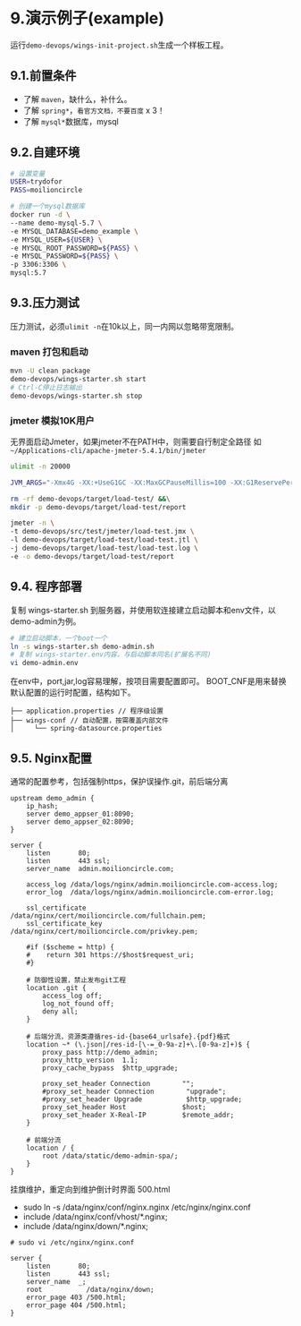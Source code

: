 # 9.演示例子(example)

运行`demo-devops/wings-init-project.sh`生成一个样板工程。

## 9.1.前置条件

 * 了解 `maven`，缺什么，补什么。
 * 了解 `spring*`，`看官方文档，不要百度` x 3！
 * 了解 `mysql*`数据库，mysql

## 9.2.自建环境

``` bash
# 设置变量
USER=trydofor
PASS=moilioncircle

# 创建一个mysql数据库
docker run -d \
--name demo-mysql-5.7 \
-e MYSQL_DATABASE=demo_example \
-e MYSQL_USER=${USER} \
-e MYSQL_ROOT_PASSWORD=${PASS} \
-e MYSQL_PASSWORD=${PASS} \
-p 3306:3306 \
mysql:5.7
```

## 9.3.压力测试

压力测试，必须`ulimit -n`在10k以上，同一内网以忽略带宽限制。

### maven 打包和启动

``` bash
mvn -U clean package
demo-devops/wings-starter.sh start
# Ctrl-C停止日志输出
demo-devops/wings-starter.sh stop
```

### jmeter 模拟10K用户

无界面启动Jmeter，如果jmeter不在PATH中，则需要自行制定全路径
如 `~/Applications-cli/apache-jmeter-5.4.1/bin/jmeter`

```bash
ulimit -n 20000

JVM_ARGS="-Xmx4G -XX:+UseG1GC -XX:MaxGCPauseMillis=100 -XX:G1ReservePercent=20"

rm -rf demo-devops/target/load-test/ &&\
mkdir -p demo-devops/target/load-test/report

jmeter -n \
-t demo-devops/src/test/jmeter/load-test.jmx \
-l demo-devops/target/load-test/load-test.jtl \
-j demo-devops/target/load-test/load-test.log \
-e -o demo-devops/target/load-test/report
```

## 9.4. 程序部署

复制 wings-starter.sh 到服务器，并使用软连接建立启动脚本和env文件，以demo-admin为例。

``` bash
# 建立启动脚本，一个boot一个
ln -s wings-starter.sh demo-admin.sh
# 复制 wings-starter.env内容，与启动脚本同名(扩展名不同)
vi demo-admin.env
```

在env中，port,jar,log容易理解，按项目需要配置即可。
BOOT_CNF是用来替换默认配置的运行时配置，结构如下。

```
├── application.properties // 程序级设置
├── wings-conf // 自动配置，按需覆盖内部文件
│     └── spring-datasource.properties
```

## 9.5. Nginx配置

通常的配置参考，包括强制https，保护误操作.git，前后端分离

``` nginx
upstream demo_admin {
    ip_hash;
    server demo_appser_01:8090;
    server demo_appser_02:8090;
}

server {
    listen       80;
    listen       443 ssl;
    server_name  admin.moilioncircle.com;

    access_log /data/logs/nginx/admin.moilioncircle.com-access.log;
    error_log  /data/logs/nginx/admin.moilioncircle.com-error.log;

    ssl_certificate     /data/nginx/cert/moilioncircle.com/fullchain.pem;
    ssl_certificate_key /data/nginx/cert/moilioncircle.com/privkey.pem;

    #if ($scheme = http) {
    #    return 301 https://$host$request_uri;
    #}
    
    # 防御性设置，禁止发布git工程
    location .git {
        access_log off;
        log_not_found off;
        deny all;
    }

    # 后端分流，资源类遵循res-id-{base64_urlsafe}.{pdf}格式
    location ~* (\.json|/res-id-[\-=_0-9a-z]+\.[0-9a-z]+)$ {
        proxy_pass http://demo_admin;
        proxy_http_version  1.1;
        proxy_cache_bypass  $http_upgrade;
    
        proxy_set_header Connection        "";
        #proxy_set_header Connection        "upgrade";
        #proxy_set_header Upgrade           $http_upgrade;
        proxy_set_header Host              $host;
        proxy_set_header X-Real-IP         $remote_addr;
    }

    # 前端分流
    location / {
        root /data/static/demo-admin-spa/;
    }
}
```

挂旗维护，重定向到维护倒计时界面 500.html

* sudo ln -s /data/nginx/conf/nginx.nginx /etc/nginx/nginx.conf
* include /data/nginx/conf/vhost/*.nginx;
* include /data/nginx/down/*.nginx;

``` nginx
# sudo vi /etc/nginx/nginx.conf

server {
    listen       80;
    listen       443 ssl;
    server_name  _;
    root           /data/nginx/down;
    error_page 403 /500.html;
    error_page 404 /500.html;
}
```
